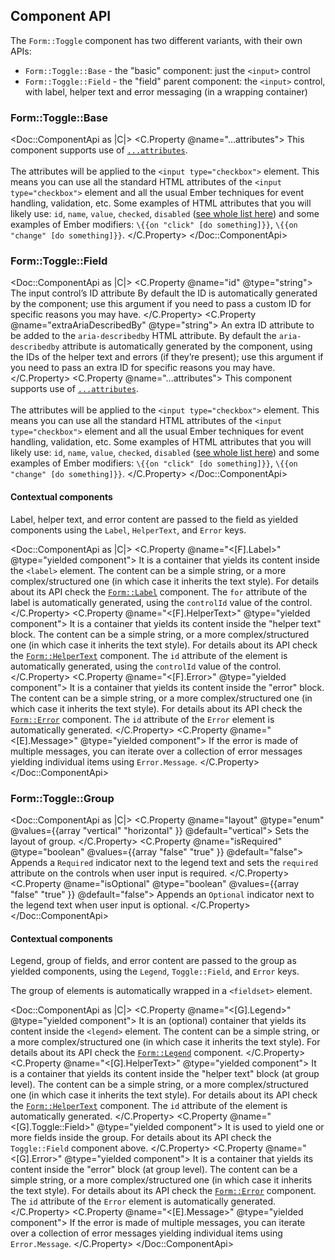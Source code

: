 ## Component API

The `Form::Toggle` component has two different variants, with their own APIs:

- `Form::Toggle::Base` - the "basic" component: just the `<input>` control
- `Form::Toggle::Field` - the "field" parent component: the `<input>` control, with label, helper text and error messaging (in a wrapping container)

### Form::Toggle::Base

<Doc::ComponentApi as |C|>
  <C.Property @name="...attributes">
    This component supports use of [`...attributes`](https://guides.emberjs.com/release/in-depth-topics/patterns-for-components/#toc_attribute-ordering).
    <br/><br/>
    The attributes will be applied to the `<input type="checkbox">` element. This means you can use all the standard HTML attributes of the `<input type="checkbox">` element and all the usual Ember techniques for event handling, validation, etc. Some examples of HTML attributes that you will likely use: `id`, `name`, `value`, `checked`, `disabled` ([see whole list here](https://developer.mozilla.org/en-US/docs/Web/HTML/Element/input#attributes)) and some examples of Ember modifiers: `\{{on "click" [do something]}}`, `\{{on "change" [do something]}}`.
  </C.Property>
</Doc::ComponentApi>

### Form::Toggle::Field

<Doc::ComponentApi as |C|>
  <C.Property @name="id" @type="string">
    The input control’s ID attribute By default the ID is automatically generated by the component; use this argument if you need to pass a custom ID for specific reasons you may have.
  </C.Property>
  <C.Property @name="extraAriaDescribedBy" @type="string">
    An extra ID attribute to be added to the `aria-describedby` HTML attribute. By default the `aria-describedby` attribute is automatically generated by the component, using the IDs of the helper text and errors (if they’re present); use this argument if you need to pass an extra ID for specific reasons you may have.
  </C.Property>
  <C.Property @name="...attributes">
    This component supports use of [`...attributes`](https://guides.emberjs.com/release/in-depth-topics/patterns-for-components/#toc_attribute-ordering).
    <br/><br/>
    The attributes will be applied to the `<input type="checkbox">` element. This means you can use all the standard HTML attributes of the `<input type="checkbox">` element and all the usual Ember techniques for event handling, validation, etc. Some examples of HTML attributes that you will likely use: `id`, `name`, `value`, `checked`, `disabled` ([see whole list here](https://developer.mozilla.org/en-US/docs/Web/HTML/Element/input#attributes)) and some examples of Ember modifiers: `\{{on "click" [do something]}}`, `\{{on "change" [do something]}}`.
  </C.Property>
</Doc::ComponentApi>

#### Contextual components

Label, helper text, and error content are passed to the field as yielded components using the `Label`, `HelperText`, and `Error` keys.

<Doc::ComponentApi as |C|>
  <C.Property @name="<[F].Label>" @type="yielded component">
    It is a container that yields its content inside the `<label>` element. The content can be a simple string, or a more complex/structured one (in which case it inherits the text style). For details about its API check the [`Form::Label`](/components/form/base-elements/) component. The `for` attribute of the label is automatically generated, using the `controlId` value of the control.
  </C.Property>
  <C.Property @name="<[F].HelperText>" @type="yielded component">
    It is a container that yields its content inside the "helper text" block. The content can be a simple string, or a more complex/structured one (in which case it inherits the text style). For details about its API check the [`Form::HelperText`](/components/form/base-elements/) component. The `id` attribute of the element is automatically generated, using the `controlId` value of the control.
  </C.Property>
  <C.Property @name="<[F].Error>" @type="yielded component">
    It is a container that yields its content inside the "error" block. The content can be a simple string, or a more complex/structured one (in which case it inherits the text style). For details about its API check the [`Form::Error`](/components/form/base-elements/) component. The `id` attribute of the `Error` element is automatically generated.
  </C.Property>
  <C.Property @name="<[E].Message>" @type="yielded component">
    If the error is made of multiple messages, you can iterate over a collection of error messages yielding individual items using `Error.Message`.
  </C.Property>
</Doc::ComponentApi>

### Form::Toggle::Group

<Doc::ComponentApi as |C|>
  <C.Property @name="layout" @type="enum" @values={{array "vertical" "horizontal" }} @default="vertical">
    Sets the layout of group.
  </C.Property>
  <C.Property @name="isRequired" @type="boolean" @values={{array "false" "true" }} @default="false">
    Appends a `Required` indicator next to the legend text and sets the `required` attribute on the controls when user input is required.
  </C.Property>
  <C.Property @name="isOptional" @type="boolean" @values={{array "false" "true" }} @default="false">
    Appends an `Optional` indicator next to the legend text when user input is optional.
  </C.Property>
</Doc::ComponentApi>

#### Contextual components

Legend, group of fields, and error content are passed to the group as yielded components, using the `Legend`, `Toggle::Field`, and `Error` keys.

The group of elements is automatically wrapped in a `<fieldset>` element.

<Doc::ComponentApi as |C|>
  <C.Property @name="<[G].Legend>" @type="yielded component">
    It is an (optional) container that yields its content inside the `<legend>` element. The content can be a simple string, or a more complex/structured one (in which case it inherits the text style). For details about its API check the [`Form::Legend`](/components/form/base-elements/) component.
  </C.Property>
  <C.Property @name="<[G].HelperText>" @type="yielded component">
    It is a container that yields its content inside the "helper text" block (at group level). The content can be a simple string, or a more complex/structured one (in which case it inherits the text style). For details about its API check the [`Form::HelperText`](/components/form/base-elements/) component. The `id` attribute of the element is automatically generated.
  </C.Property>
  <C.Property @name="<[G].Toggle::Field>" @type="yielded component">
    It is used to yield one or more fields inside the group. For details about its API check the `Toggle::Field` component above.
  </C.Property>
  <C.Property @name="<[G].Error>" @type="yielded component">
    It is a container that yields its content inside the "error" block (at group level). The content can be a simple string, or a more complex/structured one (in which case it inherits the text style). For details about its API check the [`Form::Error`](/components/form/base-elements/) component. The `id` attribute of the `Error` element is automatically generated.
  </C.Property>
  <C.Property @name="<[E].Message>" @type="yielded component">
    If the error is made of multiple messages, you can iterate over a collection of error messages yielding individual items using `Error.Message`.
  </C.Property>
</Doc::ComponentApi>
